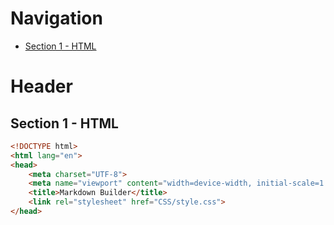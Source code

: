 # Navigation

- [Section 1 - HTML](#section-1---html)

# Header

## Section 1 - HTML

```html
<!DOCTYPE html>
<html lang="en">
<head>
    <meta charset="UTF-8">
    <meta name="viewport" content="width=device-width, initial-scale=1.0">
    <title>Markdown Builder</title>
    <link rel="stylesheet" href="CSS/style.css">
</head>
```